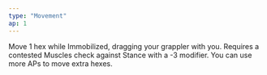 ```yaml
---
type: "Movement"
ap: 1
---
```


Move 1 hex while Immobilized, dragging your grappler with you. Requires a contested Muscles check against Stance with a -3 modifier. You can use more APs to move extra hexes. 